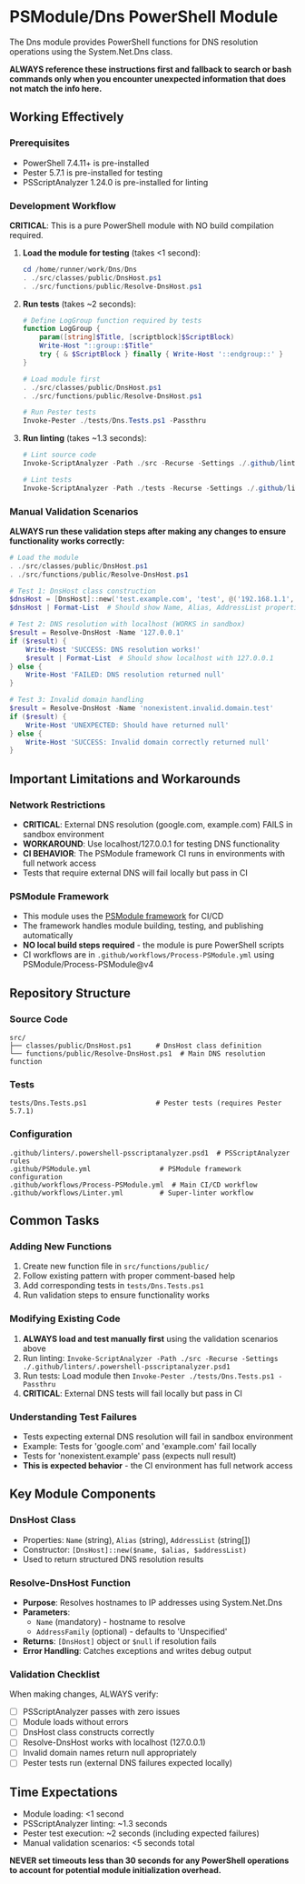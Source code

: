 # PSModule/Dns PowerShell Module

The Dns module provides PowerShell functions for DNS resolution operations using the System.Net.Dns class.

**ALWAYS reference these instructions first and fallback to search or bash commands only when you encounter unexpected information that does not match the info here.**

## Working Effectively

### Prerequisites
- PowerShell 7.4.11+ is pre-installed
- Pester 5.7.1 is pre-installed for testing
- PSScriptAnalyzer 1.24.0 is pre-installed for linting

### Development Workflow
**CRITICAL**: This is a pure PowerShell module with NO build compilation required.

1. **Load the module for testing** (takes <1 second):
   ```powershell
   cd /home/runner/work/Dns/Dns
   . ./src/classes/public/DnsHost.ps1
   . ./src/functions/public/Resolve-DnsHost.ps1
   ```

2. **Run tests** (takes ~2 seconds):
   ```powershell
   # Define LogGroup function required by tests
   function LogGroup {
       param([string]$Title, [scriptblock]$ScriptBlock)
       Write-Host "::group::$Title"
       try { & $ScriptBlock } finally { Write-Host '::endgroup::' }
   }
   
   # Load module first
   . ./src/classes/public/DnsHost.ps1
   . ./src/functions/public/Resolve-DnsHost.ps1
   
   # Run Pester tests
   Invoke-Pester ./tests/Dns.Tests.ps1 -Passthru
   ```

3. **Run linting** (takes ~1.3 seconds):
   ```powershell
   # Lint source code
   Invoke-ScriptAnalyzer -Path ./src -Recurse -Settings ./.github/linters/.powershell-psscriptanalyzer.psd1
   
   # Lint tests
   Invoke-ScriptAnalyzer -Path ./tests -Recurse -Settings ./.github/linters/.powershell-psscriptanalyzer.psd1
   ```

### Manual Validation Scenarios
**ALWAYS run these validation steps after making any changes to ensure functionality works correctly:**

```powershell
# Load the module
. ./src/classes/public/DnsHost.ps1
. ./src/functions/public/Resolve-DnsHost.ps1

# Test 1: DnsHost class construction
$dnsHost = [DnsHost]::new('test.example.com', 'test', @('192.168.1.1', '192.168.1.2'))
$dnsHost | Format-List  # Should show Name, Alias, AddressList properties

# Test 2: DNS resolution with localhost (WORKS in sandbox)
$result = Resolve-DnsHost -Name '127.0.0.1'
if ($result) {
    Write-Host 'SUCCESS: DNS resolution works!'
    $result | Format-List  # Should show localhost with 127.0.0.1
} else {
    Write-Host 'FAILED: DNS resolution returned null'
}

# Test 3: Invalid domain handling
$result = Resolve-DnsHost -Name 'nonexistent.invalid.domain.test'
if ($result) {
    Write-Host 'UNEXPECTED: Should have returned null'
} else {
    Write-Host 'SUCCESS: Invalid domain correctly returned null'
}
```

## Important Limitations and Workarounds

### Network Restrictions
- **CRITICAL**: External DNS resolution (google.com, example.com) FAILS in sandbox environment
- **WORKAROUND**: Use localhost/127.0.0.1 for testing DNS functionality
- **CI BEHAVIOR**: The PSModule framework CI runs in environments with full network access
- Tests that require external DNS will fail locally but pass in CI

### PSModule Framework
- This module uses the [PSModule framework](https://github.com/PSModule/Process-PSModule) for CI/CD
- The framework handles module building, testing, and publishing automatically
- **NO local build steps required** - the module is pure PowerShell scripts
- CI workflows are in `.github/workflows/Process-PSModule.yml` using PSModule/Process-PSModule@v4

## Repository Structure

### Source Code
```
src/
├── classes/public/DnsHost.ps1      # DnsHost class definition
└── functions/public/Resolve-DnsHost.ps1  # Main DNS resolution function
```

### Tests
```
tests/Dns.Tests.ps1                 # Pester tests (requires Pester 5.7.1)
```

### Configuration
```
.github/linters/.powershell-psscriptanalyzer.psd1  # PSScriptAnalyzer rules
.github/PSModule.yml                 # PSModule framework configuration
.github/workflows/Process-PSModule.yml  # Main CI/CD workflow
.github/workflows/Linter.yml         # Super-linter workflow
```

## Common Tasks

### Adding New Functions
1. Create new function file in `src/functions/public/`
2. Follow existing pattern with proper comment-based help
3. Add corresponding tests in `tests/Dns.Tests.ps1`
4. Run validation steps to ensure functionality works

### Modifying Existing Code
1. **ALWAYS load and test manually first** using the validation scenarios above
2. Run linting: `Invoke-ScriptAnalyzer -Path ./src -Recurse -Settings ./.github/linters/.powershell-psscriptanalyzer.psd1`
3. Run tests: Load module then `Invoke-Pester ./tests/Dns.Tests.ps1 -Passthru`
4. **CRITICAL**: External DNS tests will fail locally but pass in CI

### Understanding Test Failures
- Tests expecting external DNS resolution will fail in sandbox environment
- Example: Tests for 'google.com' and 'example.com' fail locally
- Tests for 'nonexistent.example' pass (expects null result)
- **This is expected behavior** - the CI environment has full network access

## Key Module Components

### DnsHost Class
- Properties: `Name` (string), `Alias` (string), `AddressList` (string[])
- Constructor: `[DnsHost]::new($name, $alias, $addressList)`
- Used to return structured DNS resolution results

### Resolve-DnsHost Function
- **Purpose**: Resolves hostnames to IP addresses using System.Net.Dns
- **Parameters**: 
  - `Name` (mandatory) - hostname to resolve
  - `AddressFamily` (optional) - defaults to 'Unspecified'
- **Returns**: `[DnsHost]` object or `$null` if resolution fails
- **Error Handling**: Catches exceptions and writes debug output

### Validation Checklist
When making changes, ALWAYS verify:
- [ ] PSScriptAnalyzer passes with zero issues
- [ ] Module loads without errors
- [ ] DnsHost class constructs correctly
- [ ] Resolve-DnsHost works with localhost (127.0.0.1)
- [ ] Invalid domain names return null appropriately
- [ ] Pester tests run (external DNS failures expected locally)

## Time Expectations
- Module loading: <1 second
- PSScriptAnalyzer linting: ~1.3 seconds
- Pester test execution: ~2 seconds (including expected failures)
- Manual validation scenarios: <5 seconds total

**NEVER set timeouts less than 30 seconds for any PowerShell operations to account for potential module initialization overhead.**